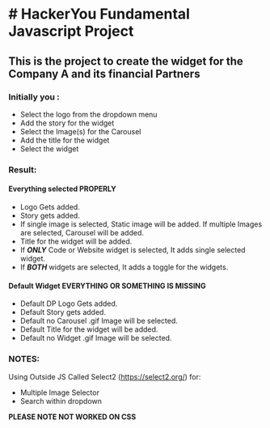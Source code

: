 # # HackerYou Fundamental Javascript Project

## This is the project to create the widget for the Company A and its financial Partners

### Initially you :

- Select the logo from the dropdown menu
- Add the story for the widget
- Select the Image(s) for the Carousel
- Add the title for the widget
- Select the widget

### Result:

#### Everything selected PROPERLY

- Logo Gets added.
- Story gets added.
- If single image is selected, Static image will be added. If multiple Images are selected, Carousel will be added.
- Title for the widget will be added.
- If _**ONLY**_ Code or Website widget is selected, It adds single selected widget.
- If _**BOTH**_ widgets are selected, It adds a toggle for the widgets.

#### Default Widget EVERYTHING OR SOMETHING IS MISSING

- Default DP Logo Gets added.
- Default Story gets added.
- Default no Carousel .gif Image will be selected.
- Default Title for the widget will be added.
- Default no Widget .gif Image will be selected.

### NOTES:

Using Outside JS Called Select2 (https://select2.org/) for:

- Multiple Image Selector
- Search within dropdown

**PLEASE NOTE NOT WORKED ON CSS**
